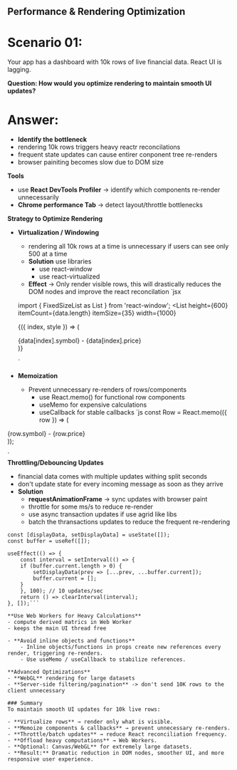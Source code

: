 ## Performance & Rendering Optimization

# Scenario 01:
Your app has a dashboard with 10k rows of live financial data. React UI is lagging.

**Question: How would you optimize rendering to maintain smooth UI updates?**
 # Answer:
 - **Identify the bottleneck**
 - rendering 10k rows triggers heavy reactr reconcilations
 - frequent state updates can cause entirer conponent tree re-renders
 - browser painiting becomes slow due to DOM size

 **Tools**
 - use **React DevTools Profiler** -> identify which components re-render unnecessarily
 - **Chrome performance Tab** -> detect layout/throttle bottlenecks

 **Strategy to Optimize Rendering**

 - **Virtualization / Windowing**
    - rendering all 10k rows at a time is unnecessary if users can see only 500 at a time
    - **Solution** use libraries 
        - use react-window
        - use react-virtualized
    - **Effect** -> Only render visible rows, this will drastically reduces the DOM nodes and improve the react reconcilation
    `jsx

    import { FixedSizeList as List } from 'react-window';
    <List
    height={600}
    itemCount={data.length}
    itemSize={35}
    width={1000}
    >
    {({ index, style }) => (
        <div style={style}>
        {data[index].symbol} - {data[index].price}
        </div>
    )}
    </List>

    `
 - **Memoization**
    - Prevent unnecessary re-renders of rows/components
        - use React.memo() for functional row components
        - useMemo for expensive calculations
        - useCallback for stable callbacks
`js
const Row = React.memo(({ row }) => (
  <div>{row.symbol} - {row.price}</div>
));

`        
**Throttling/Debouncing Updates**
- financial data comes with multiple updates withing split seconds
- don't update state for every incoming message as soon as they arrive
 - **Solution**
    - **requestAnimationFrame** -> sync updates with browser paint
    - throttle for some ms/s to reduce re-render
    - use async transaction updates if use agrid like libs
    - batch the thransactions updates to reduce the frequent re-rendering 

```
const [displayData, setDisplayData] = useState([]);
const buffer = useRef([]);

useEffect(() => {
    const interval = setInterval(() => {
    if (buffer.current.length > 0) {
        setDisplayData(prev => [...prev, ...buffer.current]);
        buffer.current = [];
    }
    }, 100); // 10 updates/sec
    return () => clearInterval(interval);
}, []);```

**Use Web Workers for Heavy Calculations**
- compute derived matrics in Web Worker 
- keeps the main UI thread free

- **Avoid inline objects and functions**
    - Inline objects/functions in props create new references every render, triggering re-renders.
    - Use useMemo / useCallback to stabilize references.

**Advanced Optimizations**
- **WebGL** rendering for large datasets
- **Server-side filtering/pagination** -> don't send 10K rows to the client unnecessary

### Summary
To maintain smooth UI updates for 10k live rows:

- **Virtualize rows** → render only what is visible.
- **Memoize components & callbacks** → prevent unnecessary re-renders.
- **Throttle/batch updates** → reduce React reconciliation frequency.
- **Offload heavy computations** → Web Workers.
- **Optional: Canvas/WebGL** for extremely large datasets.
- **Result:** Dramatic reduction in DOM nodes, smoother UI, and more responsive user experience.
